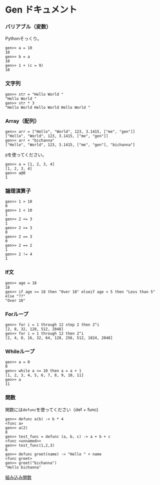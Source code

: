 
# Gen ドキュメント

### バリアブル（変数）
Pythonそっくり。
```
gen>> a = 10
10
gen>> b = a
10
gen>> 1 + (c = 9)
10
```

### 文字列
```
gen>> str = "Hello World "
"Hello World "
gen>> str * 3 
"Hello World Hello World Hello World "
```

### Array（配列）
```
gen>> arr = ["Hello", "World", 123, 3.1415, ["me", "gen"]]
["Hello", "World", 123, 3.1415, ["me", "gen"]]
gen>> arr + "bichanna"
["Hello", "World", 123, 3.1415, ["me", "gen"], "bichanna"]
```
`@`を使ってください。
```
gen>> a = [1, 2, 3, 4]
[1, 2, 3, 4]
gen>> a@0
1
```

### 論理演算子
```
gen>> 1 > 10
0
gen>> 1 < 10 
1
gen>> 2 <= 3
1
gen>> 2 >= 3
0
gen>> 2 == 3
0
gen>> 2 == 2
1
gen>> 2 != 4
1
```

### If文
```
gen>> age = 18
18
gen>> if age >= 18 then "Over 18" elseif age < 5 then "Less than 5" else "??"
"Over 18"
```

### Forループ
```
gen>> for i = 1 through 12 step 2 then 2^i
[2, 8, 32, 128, 512, 2048]
gen>> for i = 1 through 12 then 2^i
[2, 4, 8, 16, 32, 64, 128, 256, 512, 1024, 2048]
```

### Whileループ
```
gen>> a = 0
0
gen>> while a <= 10 then a = a + 1
[1, 2, 3, 4, 5, 6, 7, 8, 9, 10, 11]
gen>> a 
11
```

### 関数
関数には`defunc`を使ってください（def + func)
```
gen>> defunc a(b) -> b * 4
<func a>
gen>> a(2)
8
gen>> test_func = defunc (a, b, c) -> a + b + c
<func <unnamed>>
gen>> test_func(1,2,3)
6
gen>> defunc greet(name) -> "Hello " + name
<func greet>
gen>> greet("bichanna")
"Hello bichanna"
```


[組み込み関数](https://github.com/Gen-lang/Gen/blob/master/doc/builtin_functions.md)
